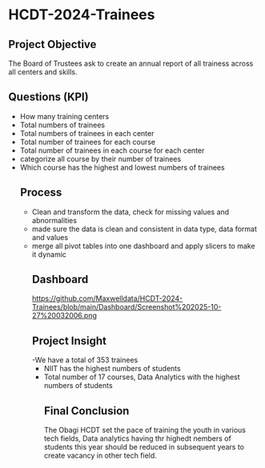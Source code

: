 # HCDT-2024-Trainees
## Project Objective
The Board of Trustees ask to create an annual report of all trainess across all centers and skills.
## Questions (KPI)
- How many training centers
- Total numbers of trainees
- Total numbers of trainees in each center
- Total number of trainees for each course
- Total number of trainees in each course for each center
- categorize all course by their number of trainees
- Which course has the highest and lowest numbers of trainees
  ## Process
  - Clean and transform the data, check for missing values and abnormalities
  - made sure the data is clean and consistent in data type, data format and values
  - merge all pivot tables into one dashboard and apply slicers to make it dynamic
    ## Dashboard
    https://github.com/Maxwelldata/HCDT-2024-Trainees/blob/main/Dashboard/Screenshot%202025-10-27%20032006.png
    ## Project Insight
    -We have a total of 353 trainees
    - NIIT has the highest numbers of students
    - Total number of 17 courses, Data Analytics with the highest numbers of students
      ## Final Conclusion
      The Obagi HCDT set the pace of training the youth in various tech fields, Data analytics having thr highedt nembers of students this year should be reduced in subsequent years to create vacancy in other tech field.
    
  
